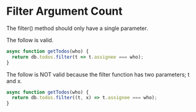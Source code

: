 Filter Argument Count
=====================

The filter() method should only have a single parameter.

The follow is valid.
```javascript
async function getTodos(who) {
  return db.todos.filter(t => t.assignee === who);
}
```

The follow is NOT valid because the filter function has two parameters; t and x.
```javascript
async function getTodos(who) {
  return db.todos.filter((t, x) => t.assignee === who);
}
```
